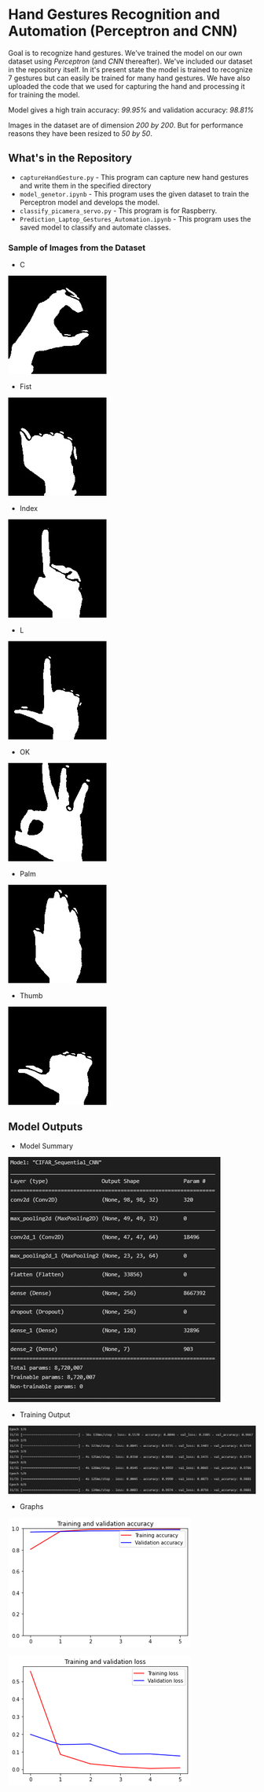 # Hand Gestures Recognition and Automation (Perceptron and CNN)

Goal is to recognize hand gestures. We've trained the model on our own dataset using *Perceptron* (and *CNN* thereafter). We've included our dataset in the repository itself. In it's present state the model is trained to recognize 7 gestures but can easily be trained for many hand gestures. We have also uploaded the code that we used for capturing the hand and processing it for training the model.

Model gives a high train accuracy: *99.95%* and validation accuracy: *98.81%*

Images in the dataset are of dimension *200 by 200*. But for performance reasons they have been resized to *50 by 50*.

## What's in the Repository

* `captureHandGesture.py` - This program can capture new hand gestures and write them in the specified directory
* `model_genetor.ipynb` -  This program uses the given dataset to train the Perceptron model and develops the model.
* `classify_picamera_servo.py` -  This program is for Raspberry.
* `Prediction_Laptop_Gestures_Automation.ipynb` - This program uses the saved model to classify and automate classes.


### Sample of Images from the Dataset
* C

![C.jpeg](Sample_Images/C.jpeg)

* Fist

![fist.jpeg](Sample_Images/fist.jpeg)

* Index

![index.jpeg](Sample_Images/index.jpeg)

* L

![L.jpeg](Sample_Images/L.jpeg)

* OK

![ok.jpeg](Sample_Images/ok.jpeg)

* Palm

![palm.jpeg](Sample_Images/palm.jpeg)

* Thumb

![thumb.jpeg](Sample_Images/thumb.jpeg)

## Model Outputs

* Model Summary

![summary.png](Model_Images/summary.png)

* Training Output

![output.png](Model_Images/output.png)

* Graphs

![1.png](Model_Images/1.png)

![2.png](Model_Images/2.png)

